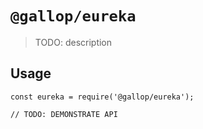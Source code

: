 # `@gallop/eureka`

> TODO: description

## Usage

```
const eureka = require('@gallop/eureka');

// TODO: DEMONSTRATE API
```
